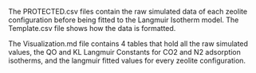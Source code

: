 The PROTECTED.csv files contain the raw simulated data of each zeolite configuration before being fitted to the Langmuir Isotherm model. The Template.csv file shows how the data is formatted.

The Visualization.md file contains 4 tables that hold all the raw simulated values, the QO and KL Langmuir Constants for CO2 and N2 adsorption isotherms, and the langmuir fitted values for every zeolite configuration.
